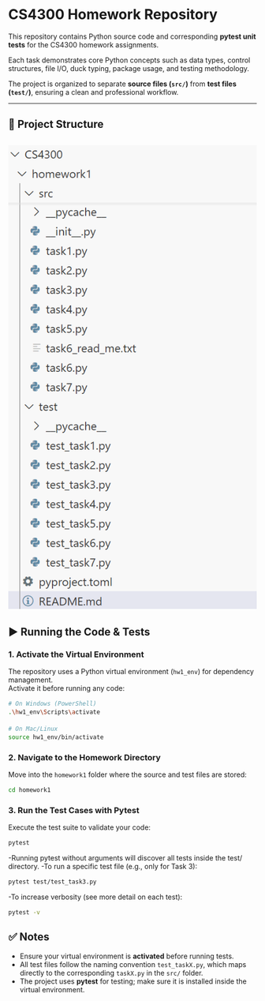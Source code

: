 # CS4300 Homework Repository

This repository contains Python source code and corresponding **pytest unit tests** for the CS4300 homework assignments.  

Each task demonstrates core Python concepts such as data types, control structures, file I/O, duck typing, package usage, and testing methodology.  

The project is organized to separate **source files (`src/`)** from **test files (`test/`)**, ensuring a clean and professional workflow.

---

## 📂 Project Structure
![alt text](image.png)
---

## ▶️ Running the Code & Tests

### 1. Activate the Virtual Environment

The repository uses a Python virtual environment (`hw1_env`) for dependency management.  
Activate it before running any code:

```bash
# On Windows (PowerShell)
.\hw1_env\Scripts\activate

# On Mac/Linux
source hw1_env/bin/activate
```

### 2. Navigate to the Homework Directory
Move into the `homework1` folder where the source and test files are stored:

```bash
cd homework1
```

### 3. Run the Test Cases with Pytest
Execute the test suite to validate your code:

```bash
pytest
```

-Running pytest without arguments will discover all tests inside the test/ directory.
-To run a specific test file (e.g., only for Task 3):
```bash
pytest test/test_task3.py
```

-To increase verbosity (see more detail on each test):
```bash
pytest -v
```

## ✅ Notes
- Ensure your virtual environment is **activated** before running tests.
- All test files follow the naming convention `test_taskX.py`, which maps directly to the corresponding `taskX.py` in the `src/` folder.
- The project uses **pytest** for testing; make sure it is installed inside the virtual environment.
